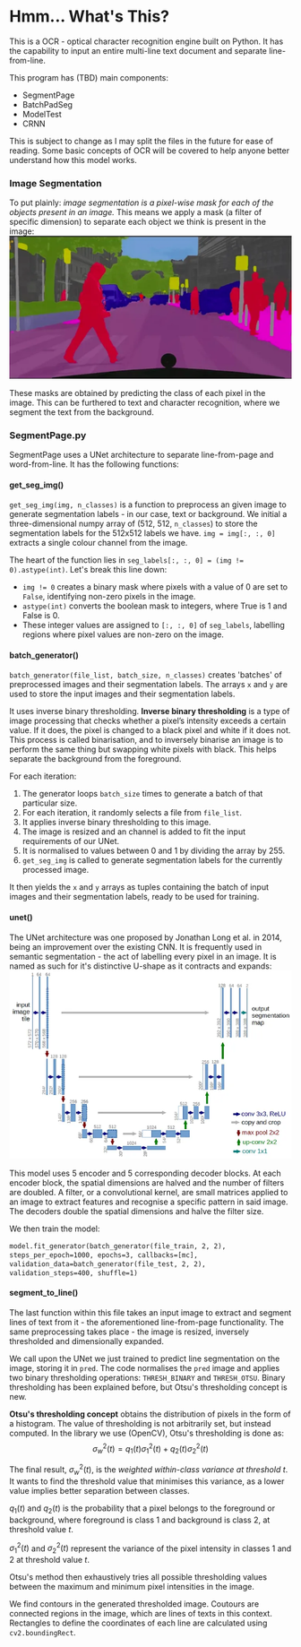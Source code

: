 # Hmm... What's This?

This is a OCR - optical character recognition engine built on Python. It has the capability to input an entire multi-line text document and separate line-from-line. 

This program has (TBD) main components:
- SegmentPage
- BatchPadSeg
- ModelTest
- CRNN

This is subject to change as I may split the files in the future for ease of reading. Some basic concepts of OCR will be covered to help anyone better understand how this model works.
### Image Segmentation
To put plainly: *image segmentation is a pixel-wise mask for each of the objects present in an image.* This means we apply a mask (a filter of specific dimension) to separate each object we think is present in the image: ![Segmentation Example](/docs/assets/segmentation.png)

These masks are obtained by predicting the class of each pixel in the image. This can be furthered to text and character recognition, where we segment the text from the background. 
### SegmentPage.py
SegmentPage uses a UNet architecture to separate line-from-page and word-from-line. It has the following functions:
#### get_seg_img()
`get_seg_img(img, n_classes)` is a function to preprocess an given image to generate segmentation labels - in our case, text or background. We initial a three-dimensional numpy array of (512, 512, `n_classes`) to store the segmentation labels for the 512x512 labels we have. `img = img[:, :, 0]` extracts a single colour channel from the image. 

The heart of the function lies in `seg_labels[:, :, 0] = (img != 0).astype(int)`. Let's break this line down:
- `img != 0` creates a binary mask where pixels with a value of 0 are set to `False`, identifying non-zero pixels in the image.
- `astype(int)` converts the boolean mask to integers, where True is 1 and False is 0.
- These integer values are assigned to `[:, :, 0]` of `seg_labels`, labelling regions where pixel values are non-zero on the image.

#### batch_generator()
`batch_generator(file_list, batch_size, n_classes)` creates 'batches' of preprocessed images and their segmentation labels. The arrays `x` and `y` are used to store the input images and their segmentation labels.

It uses inverse binary thresholding. **Inverse binary thresholding** is a type of image processing that checks whether a pixel’s intensity exceeds a certain value. If it does, the pixel is changed to a black pixel and white if it does not. This process is called binarisation, and to inversely binarise an image is to perform the same thing but swapping white pixels with black. This helps separate the background from the foreground.

For each iteration:
1. The generator loops `batch_size` times to generate a batch of that particular size.
2. For each iteration, it randomly selects a file from `file_list`.
3. It applies inverse binary thresholding to this image. 
4. The image is resized and an channel is added to fit the input requirements of our UNet. 
5. It is normalised to values between 0 and 1 by dividing the array by 255.
6. `get_seg_img` is called to generate segmentation labels for the currently processed image.

It then yields the `x` and `y` arrays as tuples containing the batch of input images and their segmentation labels, ready to be used for training.
#### unet()
The UNet architecture was one proposed by Jonathan Long et al. in 2014, being an improvement over the existing CNN. It is frequently used in semantic segmentation - the act of labelling every pixel in an image. It is named as such for it's distinctive U-shape as it contracts and expands: ![UNet Diagram](/docs/assets/unet.png)

This model uses 5 encoder and 5 corresponding decoder blocks. At each encoder block, the spatial dimensions are halved and the number of filters are doubled. A filter, or a convolutional kernel, are small matrices applied to an image to extract features and recognise a specific pattern in said image. The decoders double the spatial dimensions and halve the filter size.

We then train the model:
```
model.fit_generator(batch_generator(file_train, 2, 2), steps_per_epoch=1000, epochs=3, callbacks=[mc], validation_data=batch_generator(file_test, 2, 2), validation_steps=400, shuffle=1)
```
#### segment_to_line()
The last function within this file takes an input image to extract and segment lines of text from it - the aforementioned line-from-page functionality. The same preprocessing takes place - the image is resized, inversely thresholded and dimensionally expanded. 

We call upon the UNet we just trained to predict line segmentation on the image, storing it in `pred`. The code normalises the `pred` image and applies two binary thresholding operations: `THRESH_BINARY` and `THRESH_OTSU`. Binary thresholding has been explained before, but Otsu's thresholding concept is new.

**Otsu's thresholding concept** obtains the distribution of pixels in the form of a histogram. The value of thresholding is not arbitrarily set, but instead computed. In the library we use (OpenCV), Otsu's thresholding is done as:
$$\sigma^2_{w}(t)=q_1(t)\sigma^2_{1}(t)+q_2(t)\sigma^2_2(t)$$

The final result, $\sigma^2_{w}(t)$, is the *weighted within-class variance at threshold $t$*. It wants to find the threshold value that minimises this variance, as a lower value implies better separation between classes.

$q_1(t)$ and $q_2(t)$ is the probability that a pixel belongs to the foreground or background, where foreground is class 1 and background is class 2, at threshold value $t$.

$\sigma^2_{1}(t)$ and $\sigma^2_{2}(t)$ represent the variance of the pixel intensity in classes 1 and 2 at threshold value $t$. 

Otsu's method then exhaustively tries all possible thresholding values between the maximum and minimum pixel intensities in the image. 

We find contours in the generated thresholded image. Coutours are connected regions in the image, which are lines of texts in this context. Rectangles to define the coordinates of each line are calculated using `cv2.boundingRect`.
